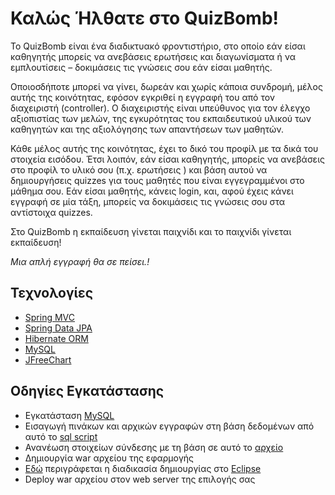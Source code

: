 # Καλώς Ήλθατε στο QuizBomb!

To QuizBomb είναι ένα διαδικτυακό φροντιστήριο, στο οποίο εάν είσαι καθηγητής μπορείς να ανεβάσεις ερωτήσεις και διαγωνίσματα ή να εμπλουτίσεις – δοκιμάσεις τις γνώσεις σου εάν είσαι μαθητής.

Οποιοσδήποτε μπορεί να γίνει, δωρεάν και χωρίς κάποια συνδρομή, μέλος αυτής της κοινότητας, εφόσον εγκριθεί η εγγραφή του από τον διαχειριστή (controller).
Ο διαχειριστής είναι υπεύθυνος για τον έλεγχο αξιοπιστίας των μελών, της εγκυρότητας του εκπαιδευτικού υλικού των καθηγητών και της αξιολόγησης των απαντήσεων των μαθητών.

Κάθε μέλος αυτής της κοινότητας, έχει το δικό του προφίλ με τα δικά του στοιχεία εισόδου.
Έτσι λοιπόν, εάν είσαι καθηγητής, μπορείς να ανεβάσεις στο προφίλ τo υλικό σου (π.χ. ερωτήσεις ) και βάση αυτού να δημιουργήσεις quizzes για τους μαθητές που είναι εγγεγραμμένοι στο μάθημα σου.
Εάν είσαι μαθητής, κάνεις login, και,  αφού έχεις κάνει εγγραφή σε μία τάξη, μπορείς να δοκιμάσεις τις γνώσεις σου στα αντίστοιχα quizzes.

Στο QuizBomb η εκπαίδευση γίνεται παιχνίδι και το παιχνίδι γίνεται εκπαίδευση!

*Μια απλή εγγραφή θα σε πείσει.!*


## Τεχνολογίες

* [Spring MVC](http://projects.spring.io/spring-framework/)
* [Spring Data JPA](http://projects.spring.io/spring-data-jpa/)
* [Hibernate ORM](http://hibernate.org/orm/)
* [MySQL](https://www.mysql.com/)
* [JFreeChart](http://www.jfree.org/jfreechart/)
 
 
## Οδηγίες Εγκατάστασης
* Εγκατάσταση [MySQL](https://www.mysql.com/)
* Εισαγωγή πινάκων και αρχικών εγγραφών στη βάση δεδομένων από αυτό το [sql script](https://raw.githubusercontent.com/QuizBomb/QuizBomb.app/master/src/main/resources/scripts/FinalScript-DBinitialization.sql)
* Ανανέωση στοιχείων σύνδεσης με τη βάση σε αυτό το [αρχείο](https://github.com/QuizBomb/QuizBomb.app/blob/master/src/main/resources/properties/datasource.properties)
* Δημιουργία war αρχείου της εφαρμογής 
 * [Εδώ](http://www.codejava.net/ides/eclipse/eclipse-create-deployable-war-file-for-java-web-application) περιγράφεται η διαδικασία δημιουργίας στο [Eclipse](http://www.eclipse.org/)
* Deploy war αρχείου στον web server της επιλογής σας